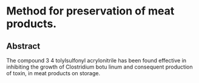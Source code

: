 # Method for preservation of meat products.

## Abstract
The compound 3 4 tolylsulfonyl acrylonitrile has been found effective in inhibiting the growth of Clostridium botu linum and consequent production of toxin, in meat products on storage.